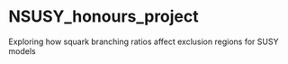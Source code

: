 # NSUSY_honours_project
 Exploring how squark branching ratios affect exclusion regions for SUSY models
